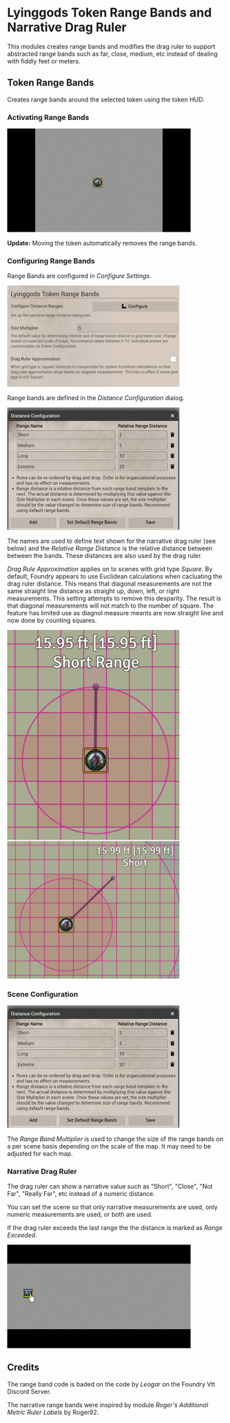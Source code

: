 # Lyinggods Token Range Bands and Narrative Drag Ruler

This modules creates range bands and modifies the drag ruler to support abstracted range bands such as far, close, medium, etc instead of dealing with fiddly feet or meters.

## Token Range Bands

Creates range bands around the selected token using the token HUD. 

### Activating Range Bands

<img src="https://github.com/Lyinggod/lgs-token-range-bands/blob/main/images/show%20range%20bands.gif">

**Update:** Moving the token automatically removes the range bands.

### Configuring Range Bands

Range Bands are configured in _Configure Settings_.

<img src="https://github.com/Lyinggod/lgs-token-range-bands/blob/main/images/show%20config.png" width=400>

Range bands are defined in the _Distance Configuration_ dialog. 

<img src="https://github.com/Lyinggod/lgs-token-range-bands/blob/main/images/show%20range%20config.png" width=400>

The names are used to define text shown for the narrative drag ruler (see below) and the _Relative Range Distance_ is the relative distance between between the bands. These distances are also used by the drag ruler.

_Drag Rule Approximation_ applies on to scenes with grid type _Square_. By default, Foundry appears to use Euclidean calculations when cacluating the drag ruler distance. This means that diagonal measurements are not the same straight line distance as straight up, down, left, or right measurements. This setting attempts to remove this desparity. The result is that diagonal measurements will not match to the number of square. The feature has limited use as diagnol measure meants are now straight line and now done by counting squares.

<img src="https://github.com/Lyinggod/lgs-token-range-bands/blob/main/images/short%20range%20example.png" width=400>

<img src="https://github.com/Lyinggod/lgs-token-range-bands/blob/main/images/short%20range%20diagonal%20example.png" width=400>

### Scene Configuration

<img src="https://github.com/Lyinggod/lgs-token-range-bands/blob/main/images/show%20range%20config.png" width=400>

The _Range Band Multiplier_ is used to change the size of the range bands on a per scene basis depending on the scale of the map. It may need to be adjusted for each map.

### Narrative Drag Ruler

The drag ruler can show a narrative value such as "Short", "Close", "Not Far", "Really Far", etc instead of a numeric distance.

You can set the scene so that only narrative measurements are used, only numeric measurements are used, or both are used.

If the drag ruler exceeds the last range the the distance is marked as _Range Exceeded_. 

<img src="https://github.com/Lyinggod/lgs-token-range-bands/blob/main/images/drag%20bar%20example.gif">

## Credits
The range band code is baded on the code by _Leogar_ on the Foundry Vtt Discord Server.

The narrative range bands were inspired by module _Roger's Additional Metric Ruler Labels_ by Roger92.


